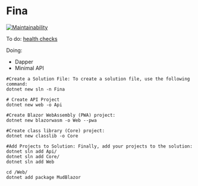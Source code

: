 # Fina

[![Maintainability](https://api.codeclimate.com/v1/badges/adb0306a7e20e79b8a11/maintainability)](https://codeclimate.com/github/codinginbrazil/Fina/maintainability)

To do:
[health checks](https://renatogroffe.medium.com/net-5-health-checks-exemplos-de-implementa%C3%A7%C3%A3o-em-projetos-asp-net-core-3488cc807608)

Doing: 
- Dapper
- Minimal API

```shell
#Create a Solution File: To create a solution file, use the following command:
dotnet new sln -n Fina 

# Create API Project
dotnet new web -o Api

#Create Blazor WebAssembly (PWA) project:
dotnet new blazorwasm -o Web --pwa 

#Create class library (Core) project:
dotnet new classlib -o Core 

#Add Projects to Solution: Finally, add your projects to the solution: 
dotnet sln add Api/
dotnet sln add Core/
dotnet sln add Web

cd /Web/
dotnet add package MudBlazor
```